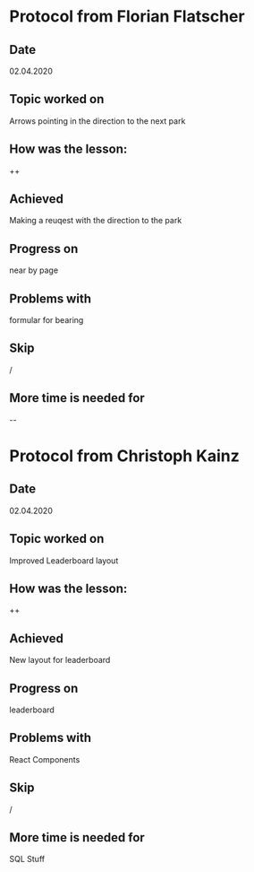 # Protocol from Florian Flatscher

## Date

02.04.2020

## Topic worked on

Arrows pointing in the direction to the next park

## How was the lesson:

++

## Achieved

Making a reuqest with the direction to the park

## Progress on

near by page

## Problems with

formular for bearing

## Skip

/

## More time is needed for

--
# Protocol from Christoph Kainz

## Date

02.04.2020

## Topic worked on

Improved Leaderboard layout

## How was the lesson:

++

## Achieved

New layout for leaderboard

## Progress on

leaderboard

## Problems with

React Components

## Skip

/

## More time is needed for

SQL Stuff

